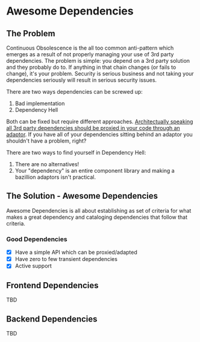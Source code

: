# Awesome Dependencies

## The Problem
Continuous Obsolescence is the all too common anti-pattern which emerges as a result of not properly managing your use of 3rd party dependencies. The problem is simple: you depend on a 3rd party solution and they probably do to. If anything in that chain changes (or fails to change), it's your problem. Security is serious business and not taking your dependencies seriously will result in serious security issues.

There are two ways dependencies can be screwed up: 

1. Bad implementation
2. Dependency Hell

Both can be fixed but require different approaches. [Architectually speaking all 3rd party dependencies should be proxied in your code through an adaptor](https://blog.cleancoder.com/uncle-bob/2012/08/13/the-clean-architecture.html). If you have all of your dependencies sitting behind an adaptor you shouldn't have a problem, right? 

There are two ways to find yourself in Dependency Hell:

1. There are no alternatives!
2. Your "dependency" is an entire component library and making a bazillion adaptors isn't practical. 

## The Solution - Awesome Dependencies
Awesome Dependencies is all about establishing as set of criteria for what makes a great dependency and cataloging dependencies that follow that criteria.

### Good Dependencies
- [x] Have a simple API which can be proxied/adapted
- [x] Have zero to few transient dependencies
- [x] Active support

## Frontend Dependencies
TBD

## Backend Dependencies
TBD
